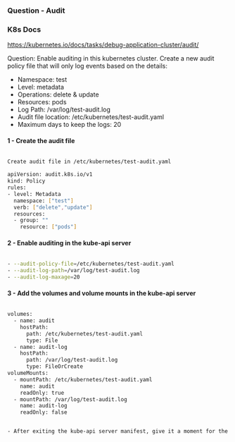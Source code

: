 ### Question - Audit

### K8s Docs

https://kubernetes.io/docs/tasks/debug-application-cluster/audit/

Question: Enable auditing in this kubernetes cluster. Create a new audit policy file that will only log events based on the details:

- Namespace: test
- Level: metadata
- Operations: delete & update
- Resources: pods
- Log Path: /var/log/test-audit.log
- Audit file location: /etc/kubernetes/test-audit.yaml
- Maximum days to keep the logs: 20


#### 1 - Create the audit file

```sh

Create audit file in /etc/kubernetes/test-audit.yaml

apiVersion: audit.k8s.io/v1
kind: Policy
rules:
- level: Metadata
  namespace: ["test"]
  verb: ["delete","update"]
  resources:
  - group: ""
    resource: ["pods"]

```

#### 2 - Enable auditing in the kube-api server

```sh

- --audit-policy-file=/etc/kubernetes/test-audit.yaml
- --audit-log-path=/var/log/test-audit.log
- --audit-log-maxage=20

```

#### 3 - Add the volumes and volume mounts in the kube-api server

```sh

volumes:
  - name: audit
    hostPath:
      path: /etc/kubernetes/test-audit.yaml
      type: File
  - name: audit-log
    hostPath:
      path: /var/log/test-audit.log
      type: FileOrCreate
volumeMounts:
  - mountPath: /etc/kubernetes/test-audit.yaml
    name: audit
    readOnly: true
  - mountPath: /var/log/test-audit.log
    name: audit-log
    readOnly: false


- After exiting the kube-api server manifest, give it a moment for the server to restart and for changes to take effect.

```



